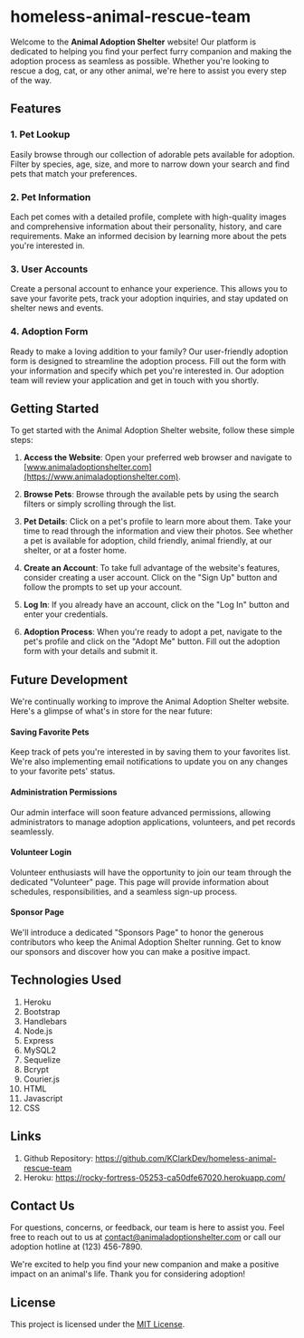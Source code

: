# homeless-animal-rescue-team

Welcome to the **Animal Adoption Shelter** website! Our platform is dedicated to helping you find your perfect furry companion and making the adoption process as seamless as possible. Whether you're looking to rescue a dog, cat, or any other animal, we're here to assist you every step of the way.

## Features

### 1. Pet Lookup
Easily browse through our collection of adorable pets available for adoption. Filter by species, age, size, and more to narrow down your search and find pets that match your preferences.

### 2. Pet Information
Each pet comes with a detailed profile, complete with high-quality images and comprehensive information about their personality, history, and care requirements. Make an informed decision by learning more about the pets you're interested in.

### 3. User Accounts
Create a personal account to enhance your experience. This allows you to save your favorite pets, track your adoption inquiries, and stay updated on shelter news and events.

### 4. Adoption Form
Ready to make a loving addition to your family? Our user-friendly adoption form is designed to streamline the adoption process. Fill out the form with your information and specify which pet you're interested in. Our adoption team will review your application and get in touch with you shortly.

## Getting Started

To get started with the Animal Adoption Shelter website, follow these simple steps:

1. **Access the Website**: Open your preferred web browser and navigate to [www.animaladoptionshelter.com](https://www.animaladoptionshelter.com).

2. **Browse Pets**: Browse through the available pets by using the search filters or simply scrolling through the list.

3. **Pet Details**: Click on a pet's profile to learn more about them. Take your time to read through the information and view their photos. See whether a pet is available for adoption, child friendly, animal friendly, at our shelter, or at a foster home. 

4. **Create an Account**: To take full advantage of the website's features, consider creating a user account. Click on the "Sign Up" button and follow the prompts to set up your account.

5. **Log In**: If you already have an account, click on the "Log In" button and enter your credentials.

6. **Adoption Process**: When you're ready to adopt a pet, navigate to the pet's profile and click on the "Adopt Me" button. Fill out the adoption form with your details and submit it.

## Future Development

We're continually working to improve the Animal Adoption Shelter website. Here's a glimpse of what's in store for the near future:

#### Saving Favorite Pets
Keep track of pets you're interested in by saving them to your favorites list. We're also implementing email notifications to update you on any changes to your favorite pets' status.

#### Administration Permissions
Our admin interface will soon feature advanced permissions, allowing administrators to manage adoption applications, volunteers, and pet records seamlessly.

#### Volunteer Login
Volunteer enthusiasts will have the opportunity to join our team through the dedicated "Volunteer" page. This page will provide information about schedules, responsibilities, and a seamless sign-up process.

#### Sponsor Page
We'll introduce a dedicated "Sponsors Page" to honor the generous contributors who keep the Animal Adoption Shelter running. Get to know our sponsors and discover how you can make a positive impact.

## Technologies Used

1. Heroku
2. Bootstrap
3. Handlebars
4. Node.js
5. Express
6. MySQL2
7. Sequelize
8. Bcrypt
9. Courier.js
10. HTML
11. Javascript
12. CSS

## Links

1. Github Repository: https://github.com/KClarkDev/homeless-animal-rescue-team
2. Heroku: https://rocky-fortress-05253-ca50dfe67020.herokuapp.com/

## Contact Us

For questions, concerns, or feedback, our team is here to assist you. Feel free to reach out to us at [contact@animaladoptionshelter.com](mailto:contact@animaladoptionshelter.com) or call our adoption hotline at (123) 456-7890.

We're excited to help you find your new companion and make a positive impact on an animal's life. Thank you for considering adoption!

## License

This project is licensed under the [MIT License](LICENSE).
